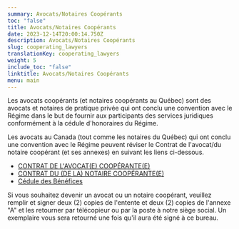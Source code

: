 ```yaml
---
summary: Avocats/Notaires Coopérants
toc: "false"
title: Avocats/Notaires Coopérants
date: 2023-12-14T20:00:14.750Z
description: Avocats/Notaires Coopérants
slug: cooperating_lawyers
translationKey: cooperating_lawyers
weight: 5
include_toc: "false"
linktitle: Avocats/Notaires Coopérants
menu: main
---
```

Les avocats coopérants (et notaires coopérants au Québec) sont des avocats et notaires de pratique privée qui ont conclu une convention avec le Régime dans le but de fournir aux participants des services juridiques conformément à la cédule d'honoraires du Régime.

Les avocats au Canada (tout comme les notaires du Québec) qui ont conclu une convention avec le Régime peuvent réviser le Contrat de l'avocat/du notaire coopérant (et ses annexes) en suivant les liens ci-dessous.  

* [CONTRAT DE L'AVOCAT(E) COOPÉRANTE(E)](/img/2025-contrat-de-lavocat-cooperant.pdf)
* [CONTRAT DU (DE LA) NOTAIRE COOPÉRANTE(E)](/img/2025-contrat-cn-notaire.pdf)
* [Cédule des Bénéfices](/img/cedule-des-benefices2.pdf)

Si vous souhaitez devenir un avocat ou un notaire coopérant, veuillez remplir et signer deux (2) copies de l'entente et deux (2) copies de l'annexe "A" et les retourner par télécopieur ou par la poste à notre siège social. Un exemplaire vous sera retourné une fois qu'il aura été signé à ce bureau.